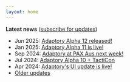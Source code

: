```yaml
---
layout: home
---
```


**Latest news** ([subscribe for updates](/updates))

- Jun 2025: [Adaptory Alpha 12 released!](https://preview.mailerlite.io/preview/797385/emails/156349957753800291)
- Jan 2025: [Adaptory Alpha 11 is live!](https://preview.mailerlite.io/preview/797385/emails/144092623048541950)
- Sep 2024: [Adaptory at PAX Aus next week!](https://preview.mailerlite.io/preview/797385/emails/133850051572139579)
- Jul 2024: [Adaptory Alpha 10 + TactiCon](https://preview.mailerlite.io/preview/797385/emails/127152138282337860)
- Apr 2024: [Adaptory's UI update is live!](https://preview.mailerlite.io/preview/797385/emails/118081528204887677)
- [Older updates](/updates)
